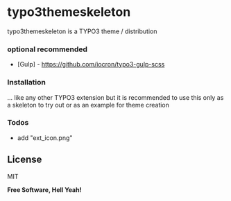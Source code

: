 # typo3themeskeleton
typo3themeskeleton is a TYPO3 theme / distribution

### optional recommended

* [Gulp] - https://github.com/iocron/typo3-gulp-scss


### Installation
... like any other TYPO3 extension but it is recommended to use this only as a skeleton to try out or as an example for theme creation


### Todos

- add "ext_icon.png"

License
----
MIT


**Free Software, Hell Yeah!**
